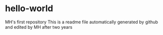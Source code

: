 # hello-world
MH's first repository
This is a readme file automatically generated by github and edited by MH
after two years
